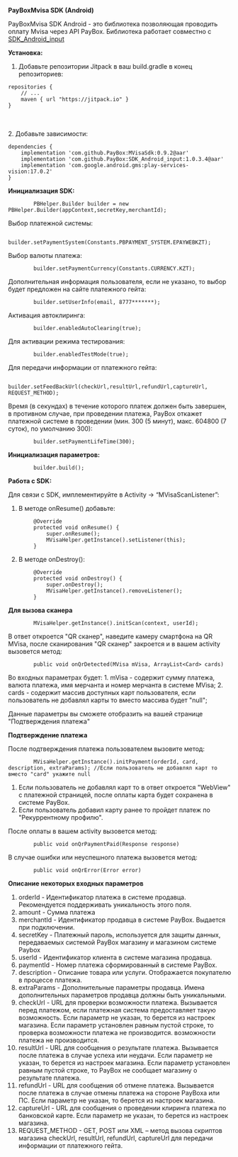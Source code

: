**PayBoxMvisa SDK (Android)**


PayBoxMvisa SDK Android - это библиотека позволяющая проводить оплату Mvisa через API PayBox. 
Библиотека работает совместно с [SDK_Android_input](https://github.com/PayBox/SDK_Android_input)


**Установка:**

1. Добавьте репозитории Jitpack в ваш build.gradle в конец репозиториев:
```
repositories {
    // ...
    maven { url "https://jitpack.io" }
}
```
<br><br>
2. Добавьте зависимости:
```
dependencies {
    implementation 'com.github.PayBox:MVisaSdk:0.9.2@aar'
    implementation 'com.github.PayBox:SDK_Android_input:1.0.3.4@aar'
    implementation 'com.google.android.gms:play-services-vision:17.0.2'
}
```
**Инициализация SDK:**
```
        PBHelper.Builder builder = new PBHelper.Builder(appContext,secretKey,merchantId);
```


Выбор платежной системы:
```
        builder.setPaymentSystem(Constants.PBPAYMENT_SYSTEM.EPAYWEBKZT);
```


Выбор валюты платежа:
```
        builder.setPaymentCurrency(Constants.CURRENCY.KZT);
```


Дополнительная информация пользователя, если не указано, то выбор будет предложен на сайте платежного гейта:
```
        builder.setUserInfo(email, 8777*******);
```


Активация автоклиринга:
```
        builder.enabledAutoClearing(true);
```

Для активации режима тестирования:
```
        builder.enabledTestMode(true);
```


Для передачи информации от платежного гейта:
```
        builder.setFeedBackUrl(checkUrl,resultUrl,refundUrl,captureUrl, REQUEST_METHOD);
```

Время (в секундах) в течение которого платеж должен быть завершен, в противном случае, при проведении платежа, PayBox откажет платежной системе в проведении (мин. 300 (5 минут), макс. 604800 (7 суток), по умолчанию 300):
```
        builder.setPaymentLifeTime(300);
```


**Инициализация параметров:**
```
        builder.build();

```
**Работа с SDK:**


Для связи с SDK, имплементируйте в Activity -> “MVisaScanListener”:
1. В методе onResume() добавьте:
```
        @Override
        protected void onResume() {
            super.onResume();
            MVisaHelper.getInstance().setListener(this);
        }
```
2. В методе onDestroy():
```
        @Override
        protected void onDestroy() {
            super.onDestroy();
            MVisaHelper.getInstance().removeListener();
        }
```

**Для вызова сканера** 
```
        MVisaHelper.getInstance().initScan(context, userId);  
```
В ответ откроется "QR сканер", наведите камеру смартфона на QR MVisa, после сканирования "QR сканер" закроется и в вашем activity вызовется метод:
```
        public void onQrDetected(MVisa mVisa, ArrayList<Card> cards)
```
Во входных параметрах будет:
    1. mVisa - содержит сумму платежа, валюта платежа, имя мерчанта и номер мерчанта в системе MVisa;
    2. cards - содержит массив доступных карт пользователя, если пользователь не добавлял карты то вместо массива будет "null";

Данные параметры вы сможете отобразить на вашей странице "Подтверждения платежа"


**Подтверждение платежа**

После подтверждения платежа пользователем вызовите метод:
```        
        MVisaHelper.getInstance().initPayment(orderId, card, description, extraParams); //Если пользователь не добавлял карт то вместо "card" укажите null
```
1. Если пользователь не добавлял карт то в ответ откроется "WebView" с платежной страницей, после оплаты карта будет сохранена в системе PayBox.
2. Если пользователь добавил карту ранее то пройдет платеж по "Рекуррентному профилю".

После оплаты в вашем activity вызовется метод:
```
        public void onQrPaymentPaid(Response response)
```

В случае ошибки или неуспешного платежа вызовется метод:
```
        public void onQrError(Error error)
```

**Описание некоторых входных параметров**

1. orderId - Идентификатор платежа в системе продавца. Рекомендуется поддерживать уникальность этого поля.
2. amount - Сумма платежа
3. merchantId - Идентификатор продавца в системе PayBox. Выдается при подключении.
4. secretKey - Платежный пароль, используется для защиты данных, передаваемых системой PayBox магазину и магазином системе Paybox
5. userId - Идентификатор клиента в системе магазина продавца.
6. paymentId - Номер платежа сформированный в системе PayBox.
7. description - Описание товара или услуги. Отображается покупателю в процессе платежа.
8. extraParams - Дополнительные параметры продавца. Имена дополнительных параметров продавца должны быть уникальными. 
9. checkUrl - URL для проверки возможности платежа. Вызывается перед платежом, если платежная система предоставляет такую возможность. Если параметр не указан, то берется из настроек магазина. Если параметр установлен равным пустой строке, то проверка возможности платежа не производится.                                                                                                                                       возможности платежа не производится.
10. resultUrl - URL для сообщения о результате платежа. Вызывается после платежа в случае успеха или неудачи. Если параметр не указан, то берется из настроек магазина. Если параметр установлен равным пустой строке, то PayBox не сообщает магазину о результате платежа.
11. refundUrl - URL для сообщения об отмене платежа. Вызывается после платежа в случае отмены платежа на стороне PayBoxа или ПС. Если параметр не указан, то берется из настроек магазина.
12. captureUrl - URL для сообщения о проведении клиринга платежа по банковской карте. Если параметр не указан, то берется из настроек магазина.
13. REQUEST_METHOD - GET, POST или XML – метод вызова скриптов магазина checkUrl, resultUrl, refundUrl, captureUrl для передачи информации от платежного гейта.